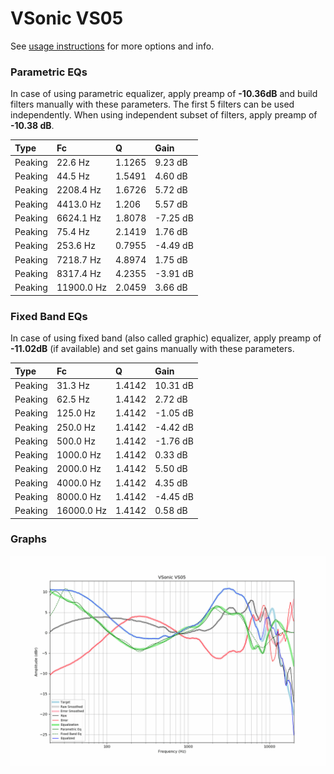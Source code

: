 # VSonic VS05
See [usage instructions](https://github.com/jaakkopasanen/AutoEq#usage) for more options and info.

### Parametric EQs
In case of using parametric equalizer, apply preamp of **-10.36dB** and build filters manually
with these parameters. The first 5 filters can be used independently.
When using independent subset of filters, apply preamp of **-10.38 dB**.

| Type    | Fc         |      Q | Gain     |
|:--------|:-----------|:-------|:---------|
| Peaking | 22.6 Hz    | 1.1265 | 9.23 dB  |
| Peaking | 44.5 Hz    | 1.5491 | 4.60 dB  |
| Peaking | 2208.4 Hz  | 1.6726 | 5.72 dB  |
| Peaking | 4413.0 Hz  | 1.206  | 5.57 dB  |
| Peaking | 6624.1 Hz  | 1.8078 | -7.25 dB |
| Peaking | 75.4 Hz    | 2.1419 | 1.76 dB  |
| Peaking | 253.6 Hz   | 0.7955 | -4.49 dB |
| Peaking | 7218.7 Hz  | 4.8974 | 1.75 dB  |
| Peaking | 8317.4 Hz  | 4.2355 | -3.91 dB |
| Peaking | 11900.0 Hz | 2.0459 | 3.66 dB  |

### Fixed Band EQs
In case of using fixed band (also called graphic) equalizer, apply preamp of **-11.02dB**
(if available) and set gains manually with these parameters.

| Type    | Fc         |      Q | Gain     |
|:--------|:-----------|:-------|:---------|
| Peaking | 31.3 Hz    | 1.4142 | 10.31 dB |
| Peaking | 62.5 Hz    | 1.4142 | 2.72 dB  |
| Peaking | 125.0 Hz   | 1.4142 | -1.05 dB |
| Peaking | 250.0 Hz   | 1.4142 | -4.42 dB |
| Peaking | 500.0 Hz   | 1.4142 | -1.76 dB |
| Peaking | 1000.0 Hz  | 1.4142 | 0.33 dB  |
| Peaking | 2000.0 Hz  | 1.4142 | 5.50 dB  |
| Peaking | 4000.0 Hz  | 1.4142 | 4.35 dB  |
| Peaking | 8000.0 Hz  | 1.4142 | -4.45 dB |
| Peaking | 16000.0 Hz | 1.4142 | 0.58 dB  |

### Graphs
![](./VSonic%20VS05.png)